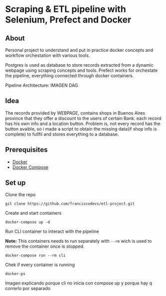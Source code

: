 # Scraping & ETL pipeline with Selenium, Prefect and Docker

## About
Personal project to understand and put in practice docker concepts and workflow orchestation with various tools.

Postgres is used as database to store records extracted from a dynamic webpage using scraping concepts and tools. Prefect works for orchestate the pipeline, everything connected through docker containers.

Pipeline Architecture:
IMAGEN DAG

## Idea
The records provided by WEBPAGE, contains shops in Buenos Aires province that they offer a discount to the users of certain Bank. each record has his own info and a location button. Problem is, not every record has the button avaible, so i made a script to obtain the missing data(if shop info is complete) to fullfil and stores everything to a database.

## Prerequisites
- [Docker](https://docs.docker.com/get-docker/)
- [Docker Compose](https://docs.docker.com/compose/)

## Set up
Clone the repo
```
git clone https://github.com/franciscodevs/etl-project.git
```
Create and start containers
```
docker-compose up -d 
```
Run CLI container to interact with the pipeline

**Note:** This containers needs to run separately with ```--rm``` wich is used to remove the container once is stopped. 
```
docker-compose run --rm cli
```
Chek if every container is running
```
docker-ps
```
Imagen explicando porque cli no inicia con compose up y porque hay q correrlo por separado

